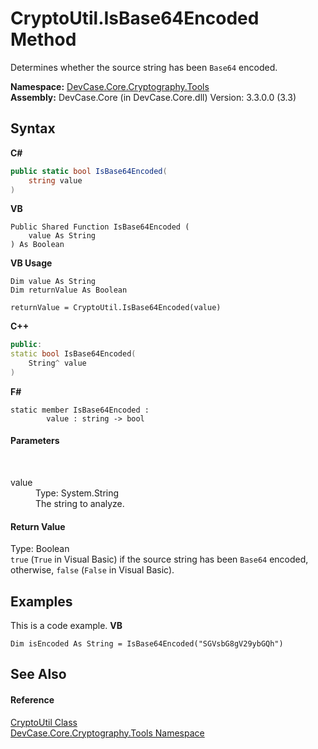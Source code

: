 # CryptoUtil.IsBase64Encoded Method 
 

Determines whether the source string has been `Base64` encoded.

**Namespace:**&nbsp;<a href="N_DevCase_Core_Cryptography_Tools">DevCase.Core.Cryptography.Tools</a><br />**Assembly:**&nbsp;DevCase.Core (in DevCase.Core.dll) Version: 3.3.0.0 (3.3)

## Syntax

**C#**<br />
``` C#
public static bool IsBase64Encoded(
	string value
)
```

**VB**<br />
``` VB
Public Shared Function IsBase64Encoded ( 
	value As String
) As Boolean
```

**VB Usage**<br />
``` VB Usage
Dim value As String
Dim returnValue As Boolean

returnValue = CryptoUtil.IsBase64Encoded(value)
```

**C++**<br />
``` C++
public:
static bool IsBase64Encoded(
	String^ value
)
```

**F#**<br />
``` F#
static member IsBase64Encoded : 
        value : string -> bool 

```


#### Parameters
&nbsp;<dl><dt>value</dt><dd>Type: System.String<br />The string to analyze.</dd></dl>

#### Return Value
Type: Boolean<br />`true` (`True` in Visual Basic) if the source string has been `Base64` encoded, otherwise, `false` (`False` in Visual Basic).

## Examples
This is a code example. 
**VB**<br />
``` VB
Dim isEncoded As String = IsBase64Encoded("SGVsbG8gV29ybGQh")
```


## See Also


#### Reference
<a href="T_DevCase_Core_Cryptography_Tools_CryptoUtil">CryptoUtil Class</a><br /><a href="N_DevCase_Core_Cryptography_Tools">DevCase.Core.Cryptography.Tools Namespace</a><br />